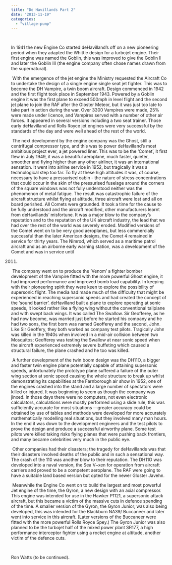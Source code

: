 ```yaml
---
title: "De Havillands Part 2"
date: "2013-11-19"
categories: 
  - "village-pump"
---
```


 

In 1941 the new Engine Co started deHavilland’s off on a new pioneering period when they adapted the Whittle design for a turbojet engine. Their first engine was named the Goblin, this was improved to give the Goblin II and later the Goblin III (the engine company often chose names drawn from the supernatural).

 With the emergence of the jet engine the Ministry requested the Aircraft Co to undertake the design of a single engine single seat jet fighter. This was to become the DH Vampire, a twin boom aircraft. Design commenced in 1942 and the first flight took place in September 1943. Powered by a Goblin engine it was the first plane to exceed 500mph in level flight and the second jet plane to join the RAF after the Gloster Meteor, but it was just too late to take part in action during the war. Over 3300 Vampires were made, 25% were made under licence, and Vampires served with a number of other air forces. It appeared in several versions including a two seat trainer. Those early deHavilland and Rolls Royce jet engines were very successful by the standards of the day and were well ahead of the rest of the world.

 The next development by the engine company was the Ghost, still a centrifugal compressor type, and this was to power deHavilland’s most ambitious project ever, a jet powered liner. This was to be the ‘Comet’, it first flew in July 1949, it was a beautiful aeroplane, much faster, quieter, smoother and flying higher than any other airliner, it was an international sensation. It went into airline service in 1952, but tragically it was a technological step too far. To fly at these high altitudes it was, of course, necessary to have a pressurised cabin - the nature of stress concentrations that could occur in the skin of the pressurised fuselage around the corners of the square windows was not fully understood neither was the phenomenon of metal fatigue. The result was catastrophic failure of the aircraft structure whilst flying at altitude, three aircraft were lost and all on board perished. All Comets were grounded. It took a time for the cause to be fully understood and the aircraft modified, other manufacturers learnt from deHavillands’ misfortune. It was a major blow to the company’s reputation and to the reputation of the UK aircraft industry, the lead that we had over the rest of the world was severely eroded. Modified versions of the Comet went on to be very good aeroplanes, but less commercially successful than the later American designs, the Comet 4 remained in service for thirty years. The Nimrod, which served as a maritime patrol aircraft and as an airborne early warning station, was a development of the Comet and was in service until

2011.

 The company went on to produce the ‘Venom’ a fighter bomber development of the Vampire fitted with the more powerful Ghost engine, it had improved performance and improved bomb load capability. In keeping with their pioneering spirit they were keen to explore the possibility of supersonic flight. The media had made much of the difficulty that might be experienced in reaching supersonic speeds and had created the concept of the ‘sound barrier’. deHavilland built a plane to explore operating at sonic speeds, it looked rather like a flying wing without the conventional tailpiane and with swept back wings. It was called The Swallow. Sir Geofferey, as he had now become, was married just before he started his company and he had two sons, the first born was named Geofferey and the second, John. Like Sir Geoffery, they both worked as company test pilots. Tragically John was killed in the 1940s when involved in a mid-air collision between two Mosquitos; Geofferey was testing the Swallow at near sonic speed when the aircraft experienced extremely severe buffeting which caused a structural failure, the plane crashed and he too was killed.

 A further development of the twin boom design was the DH11O, a bigger and faster twin engine plane potentially capable of attaining supersonic speeds, unfortunately the prototype plane suffered a failure of the outer wing section at sonic speed causing the whole structure to break up whilst demonstrating its capabilities at the Farnborough air show in 1952, one of the engines crashed into the stand and a large number of spectators were killed or injured. It was beginning to seem as though the company was jinxed. In those days there were no computers, not even electronic calculators, calculations were mostly performed using a slide rule, this was sufficiently accurate for most situations —greater accuracy could be obtained by use of tables and methods were developed for more accurately mathematically modelling real situations, but they involved many man hours. In the end it was down to the development engineers and the test pilots to prove the design and produce a successful airworthy plane. Some test pilots were killed taking risks flying planes that were pushing back frontiers, and many became celebrities very much in the public eye.

 Other companies had their disasters; the tragedy for deHavillands was that their disasters involved deaths of the public and in such a sensational way. The crash of the 110 was another blow to their reputation. The DH11O was developed into a naval version, the Sea V~xen for operation from aircraft carriers and proved to be a competent aeroplane. The RAF were going to have a suitable land based version but opted for the newer Gloster Javehn.

 Meanwhile the Engine Co went on to build the largest and most powerful Jet engine of the time, the Gyron, a new design with an axial compressor. This engine was intended for use in the Hawker P1121, a supersonic attack aircraft, but this became a victim of the massive cuts in defence spending of the time. A smaller version of the Gyron, the Gyron Junior, was also being developed, this was intended for the Blackburn NA39/ Buccaneer and later went into service in this aircraft. (Later versions of the Buccaneer were fitted with the more powerful Rolls Royce Spey.) The Gyron Junior was also planned to be the turbojet half of the mixed power plant SR177, a high performance interceptor fighter using a rocket engine at altitude, another victim of the defence cuts.

 

Ron Watts (to be continued).
